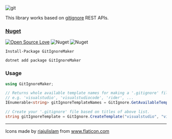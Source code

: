 ![git](https://user-images.githubusercontent.com/8418700/141340397-ba46ceee-ffee-4e02-a33e-372967fce97e.png)


This library works based on [gitignore](https://www.toptal.com/developers/gitignore) REST APIs.

### [Nuget]()

[![Open Source Love](https://badges.frapsoft.com/os/mit/mit.svg?v=102)](https://opensource.org/licenses/MIT)
![Nuget](https://img.shields.io/nuget/v/GitIgnoreMaker)
![Nuget](https://img.shields.io/nuget/dt/GitIgnoreMaker)

```
Install-Package GitIgnoreMaker

dotnet add package GitIgnoreMaker
```

### Usage

```cs
using GitIgnoreMaker;

// Returns whole available template names for making a '.gitignore' file. 
// e.g. 'visualstudio', 'visualstudiocode', 'rider', ...
IEnumerable<string> gitIgnoreTemplateNames = GitIgnore.GetAvailableTemplateNames();

// Create your '.gitignore' file based on titles of above list.
string gitIgnoreTemplate = GitIgnore.CreateTemplate("visualstudio", "visualstudiocode", "rider");
```

<hr/>
<div>Icons made by <a href="" title="riajulislam">riajulislam</a> from <a href="https://www.flaticon.com/" title="Flaticon">www.flaticon.com</a></div>
